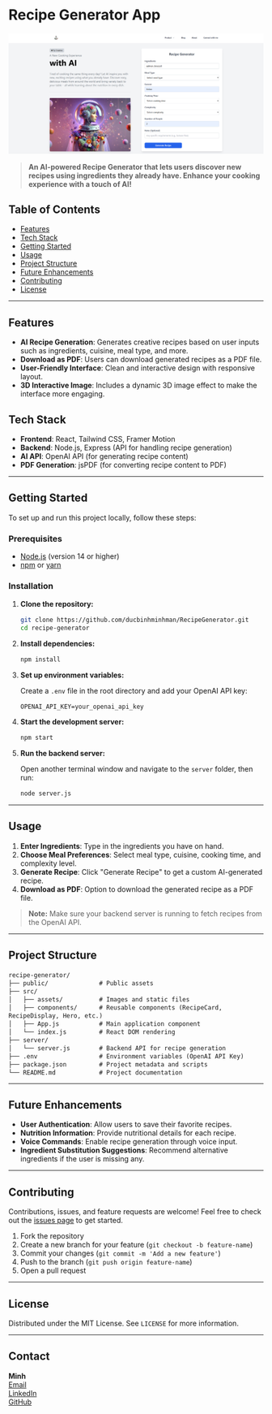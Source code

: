 # Recipe Generator App

![Cover Image](client/src/assets/cover.png) <!-- Add a screenshot of your app here for visual appeal -->

> **An AI-powered Recipe Generator that lets users discover new recipes using ingredients they already have. Enhance your cooking experience with a touch of AI!**

## Table of Contents

- [Features](#features)
- [Tech Stack](#tech-stack)
- [Getting Started](#getting-started)
- [Usage](#usage)
- [Project Structure](#project-structure)
- [Future Enhancements](#future-enhancements)
- [Contributing](#contributing)
- [License](#license)

---

## Features

- **AI Recipe Generation**: Generates creative recipes based on user inputs such as ingredients, cuisine, meal type, and more.
- **Download as PDF**: Users can download generated recipes as a PDF file.
- **User-Friendly Interface**: Clean and interactive design with responsive layout.
- **3D Interactive Image**: Includes a dynamic 3D image effect to make the interface more engaging.

## Tech Stack

- **Frontend**: React, Tailwind CSS, Framer Motion
- **Backend**: Node.js, Express (API for handling recipe generation)
- **AI API**: OpenAI API (for generating recipe content)
- **PDF Generation**: jsPDF (for converting recipe content to PDF)

---

## Getting Started

To set up and run this project locally, follow these steps:

### Prerequisites

- [Node.js](https://nodejs.org/) (version 14 or higher)
- [npm](https://www.npmjs.com/) or [yarn](https://yarnpkg.com/)

### Installation

1. **Clone the repository:**

   ```bash
   git clone https://github.com/ducbinhminhman/RecipeGenerator.git
   cd recipe-generator
   ```

2. **Install dependencies:**

   ```bash
   npm install
   ```

3. **Set up environment variables:**

   Create a `.env` file in the root directory and add your OpenAI API key:

   ```plaintext
   OPENAI_API_KEY=your_openai_api_key
   ```

4. **Start the development server:**

   ```bash
   npm start
   ```

5. **Run the backend server:**

   Open another terminal window and navigate to the `server` folder, then run:

   ```bash
   node server.js
   ```

---

## Usage

1. **Enter Ingredients**: Type in the ingredients you have on hand.
2. **Choose Meal Preferences**: Select meal type, cuisine, cooking time, and complexity level.
3. **Generate Recipe**: Click "Generate Recipe" to get a custom AI-generated recipe.
4. **Download as PDF**: Option to download the generated recipe as a PDF file.

> **Note:** Make sure your backend server is running to fetch recipes from the OpenAI API.

---

## Project Structure

```plaintext
recipe-generator/
├── public/              # Public assets
├── src/
│   ├── assets/          # Images and static files
│   ├── components/      # Reusable components (RecipeCard, RecipeDisplay, Hero, etc.)
│   ├── App.js           # Main application component
│   └── index.js         # React DOM rendering
├── server/
│   └── server.js        # Backend API for recipe generation
├── .env                 # Environment variables (OpenAI API Key)
├── package.json         # Project metadata and scripts
└── README.md            # Project documentation
```

---

## Future Enhancements

- **User Authentication**: Allow users to save their favorite recipes.
- **Nutrition Information**: Provide nutritional details for each recipe.
- **Voice Commands**: Enable recipe generation through voice input.
- **Ingredient Substitution Suggestions**: Recommend alternative ingredients if the user is missing any.

---

## Contributing

Contributions, issues, and feature requests are welcome! Feel free to check out the [issues page](https://github.com/your-username/recipe-generator/issues) to get started.

1. Fork the repository
2. Create a new branch for your feature (`git checkout -b feature-name`)
3. Commit your changes (`git commit -m 'Add a new feature'`)
4. Push to the branch (`git push origin feature-name`)
5. Open a pull request

---

## License

Distributed under the MIT License. See `LICENSE` for more information.

---

## Contact

**Minh**  
[Email](mailto:your-email@example.com)  
[LinkedIn](https://www.linkedin.com/in/your-profile/)  
[GitHub](https://github.com/your-username/)

